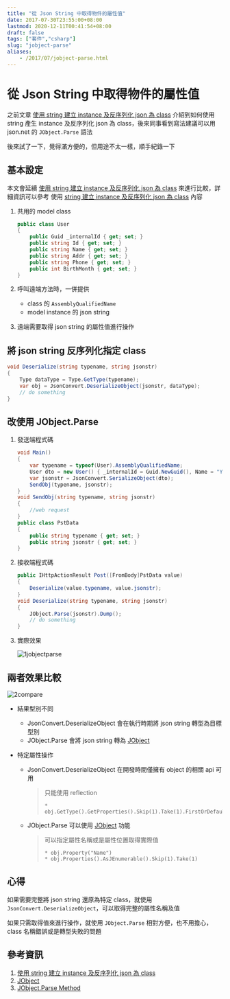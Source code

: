 ```yaml
---
title: "從 Json String 中取得物件的屬性值"
date: 2017-07-30T23:55:00+08:00
lastmod: 2020-12-11T00:41:54+08:00
draft: false
tags: ["套件","csharp"]
slug: "jobject-parse"
aliases:
    - /2017/07/jobject-parse.html
---
```

# 從 Json String 中取得物件的屬性值
之前文章 [使用 string 建立 instance 及反序列化 json 為 class](/2017/07/string-create-instance.html) 介紹到如何使用 string 產生 instance 及反序列化 json 為 class，後來同事看到寫法建議可以用 json.net 的 `JObject.Parse` 語法

後來試了一下，覺得滿方便的，但用途不太一樣，順手紀錄一下

## 基本設定

本文會延續 [使用 string 建立 instance 及反序列化 json 為 class](/2017/07/string-create-instance.html) 來進行比較，詳細資訊可以參考 使用 [string 建立 instance 及反序列化 json 為 class](/2017/07/string-create-instance.html) 內容

1. 共用的 model class

    ```cs
    public class User
    {
        public Guid _internalId { get; set; }
        public string Id { get; set; }
        public string Name { get; set; }
        public string Addr { get; set; }
        public string Phone { get; set; }
        public int BirthMonth { get; set; }
    }
    ```

2. 呼叫遠端方法時，一併提供


    * class 的 `AssemblyQualifiedName`
    * model instance 的 json string

3. 遠端需要取得 json string 的屬性值進行操作


## 將 json string 反序列化指定 class

```cs
void Deserialize(string typename, string jsonstr)
{
    Type dataType = Type.GetType(typename);
    var obj = JsonConvert.DeserializeObject(jsonstr, dataType);
    // do something
}
```

## 改使用 JObject.Parse

1. 發送端程式碼

    ```cs
    void Main()
    {
        var typename = typeof(User).AssemblyQualifiedName;
        User dto = new User() { _internalId = Guid.NewGuid(), Name = "Yowko", Addr = "Taipei", BirthMonth = 7, Id = "A123456789", Phone = "09123456789" };
        var jsonstr = JsonConvert.SerializeObject(dto);
        SendObj(typename, jsonstr);
    }
    void SendObj(string typename, string jsonstr)
    {
        //web request
    }
    public class PstData
    {
        public string typename { get; set; }
        public string jsonstr { get; set; }
    }
    ```

2. 接收端程式碼

    ```cs
    public IHttpActionResult Post([FromBody]PstData value)
    {
        Deserialize(value.typename, value.jsonstr);
    }
    void Deserialize(string typename, string jsonstr)
    {
        JObject.Parse(jsonstr).Dump();
        // do something
    }
    ```
3. 實際效果

    ![1jobjectparse](https://user-images.githubusercontent.com/3851540/28755226-93bbf434-7588-11e7-815b-d8056c7c210f.png)

## 兩者效果比較

![2compare](https://user-images.githubusercontent.com/3851540/28755227-93e78fae-7588-11e7-84aa-0cd21aeee3fd.png)

* 結果型別不同
    * JsonConvert.DeserializeObject 會在執行時期將 json string 轉型為目標型別
    * JObject.Parse 會將 json string 轉為 [JObject](http://www.newtonsoft.com/json/help/html/T_Newtonsoft_Json_Linq_JObject.htm)

* 特定屬性操作
    * JsonConvert.DeserializeObject 在開發時間僅擁有 object 的相關 api 可用


        > 只能使用 reflection
        > 
        >     * obj.GetType().GetProperties().Skip(1).Take(1).FirstOrDefault().GetValue(obj);

    * JObject.Parse 可以使用 [JObject](http://www.newtonsoft.com/json/help/html/T_Newtonsoft_Json_Linq_JObject.htm) 功能
        
        > 可以指定屬性名稱或是屬性位置取得實際值
        > 
        >     * obj.Property("Name")
        >     * obj.Properties().AsJEnumerable().Skip(1).Take(1)

## 心得

如果需要完整將 json string 還原為特定 class，就使用 `JsonConvert.DeserializeObject`，可以取得完整的屬性名稱及值

如果只需取得值來進行操作，就使用 `JObject.Parse` 相對方便，也不用擔心，class 名稱錯誤或是轉型失敗的問題

## 參考資訊

1. [使用 string 建立 instance 及反序列化 json 為 class](/2017/07/string-create-instance.html)
2. [JObject](http://www.newtonsoft.com/json/help/html/T_Newtonsoft_Json_Linq_JObject.htm)
3. [JObject.Parse Method](http://www.newtonsoft.com/json/help/html/M_Newtonsoft_Json_Linq_JObject_Parse.htm)
